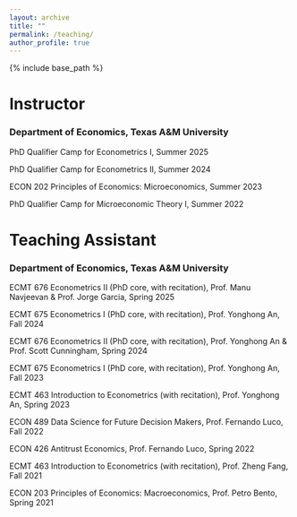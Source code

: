 ```yaml
---
layout: archive
title: ""
permalink: /teaching/
author_profile: true
---
```


{% include base_path %}

# Instructor
### Department of Economics, Texas A&M University
PhD Qualifier Camp for Econometrics I, Summer 2025

PhD Qualifier Camp for Econometrics II, Summer 2024

ECON 202 Principles of Economics: Microeconomics, Summer 2023

PhD Qualifier Camp for Microeconomic Theory I, Summer 2022

# Teaching Assistant
### Department of Economics, Texas A&M University
ECMT 676 Econometrics II (PhD core, with recitation), Prof. Manu Navjeevan & Prof. Jorge Garcia, Spring 2025

ECMT 675 Econometrics I (PhD core, with recitation), Prof. Yonghong An, Fall 2024

ECMT 676 Econometrics II (PhD core, with recitation), Prof. Yonghong An & Prof. Scott Cunningham, Spring 2024

ECMT 675 Econometrics I (PhD core, with recitation), Prof. Yonghong An, Fall 2023

ECMT 463 Introduction to Econometrics (with recitation), Prof. Yonghong An, Spring 2023

ECON 489 Data Science for Future Decision Makers, Prof. Fernando Luco, Fall 2022

ECON 426 Antitrust Economics, Prof. Fernando Luco, Spring 2022

ECMT 463 Introduction to Econometrics (with recitation), Prof. Zheng Fang, Fall 2021

ECON 203 Principles of Economics: Macroeconomics, Prof. Petro Bento, Spring 2021
